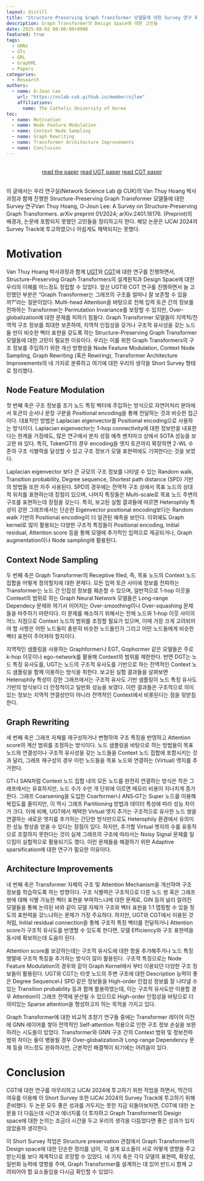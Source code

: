 ```yaml
---
layout: distill
title: "Structure-Preserving Graph Transformer 모델들에 대한 Survey 연구 회고"
description: Graph Transformer의 Design Space에 대한 고민들
date: 2025-08-02 00:00:00+0900
featured: true
tags:
  - GNNs
  - GTs
  - GRL
  - GraphML
  - Papers
categories:
  - Research
authors:
  - name: O-Joun Lee
    url: "https://nslab-cuk.github.io/member/ojlee"
    affiliations:
      name: The Catholic University of Korea
toc:
  - name: Motivation
  - name: Node Feature Modulation
  - name: Context Node Sampling
  - name: Graph Rewriting
  - name: Transformer Architecture Improvements
  - name: Conclusion
---
```


<br/>
<div style="display: block; margin-left: auto; margin-right: auto; width:100%; text-align:center;">
  <a href="https://arxiv.org/abs/2401.16176" class="btn btn--primary">read the paper</a> 
  <a href="https://ojs.aaai.org/index.php/AAAI/article/view/29138" class="btn btn--primary">read UGT paper</a> 
  <a href="https://ieeexplore.ieee.org/document/10974679" class="btn btn--primary">read CGT paper</a> 
</div> <br/>

이 글에서는 우리 연구실(Network Science Lab @ CUK)의 Van Thuy Hoang 박사과정과 함께 진행한 Structure-Preserving Graph Transformer 모델들에 대한 Survey 연구<d-footnote>Van Thuy Hoang, O-Joun Lee: A Survey on Structure-Preserving Graph Transformers. arXiv preprint 01/2024; arXiv:2401.16176. (Preprint)</d-footnote>의 배경과, 논문에 포함되지 못했던 고민들을 정리하고자 한다. 해당 논문은 IJCAI 2024의 Survey Track에 투고하였으나 아쉽게도 채택되지는 못했다.

# Motivation

Van Thuy Hoang 박사과정과 함께 [UGT](https://ojs.aaai.org/index.php/AAAI/article/view/29138)와 [CGT](https://ieeexplore.ieee.org/document/10974679)에 대한 연구를 진행하면서, Structure-Preserving Graph Transformers의 설계원칙과 Design Space에 대한 우리의 이해를 어느정도 정립할 수 있었다. 
앞선 UGT와 CGT 연구를 진행하면서 늘 고민했던 부분은 “Graph Transformer는 그래프의 구조를 얼마나 잘 보존할 수 있을까?”라는 질문이었다. 
Multi-head Attention을 바탕으로 전체 입력 토큰 간의 정보를 전파하는 Transformer는 Permutation Invariance를 보장할 수 있지만, Over-globalization에 대한 문제를 피하기 힘들다. 
Graph Transformer 모델들이 지역적/전역적 구조 정보를 최대한 보존하여, 지역적 인접성을 갖거나 구조적 유사성을 갖는 노드들 만이 비슷한 벡터 표현을 갖도록 하는 Structure-Preserving Graph Transformer 모델들에 대한 고민이 필요한 이유이다.
우리는 이를 위한 Graph Transformers의 구조 정보를 주입하기 위한 개선 방향성을 Node Feature Modulation, Context Node Sampling, Graph Rewriting (혹은 Rewiring), Transformer Architecture Improvements의 네 가지로 분류하고 여기에 대한 우리의 생각을 Short Survey 형태로 정리했다.


## Node Feature Modulation  

첫 번째 축은 구조 정보를 초기 노드 특징 벡터에 주입하는 방식으로 자연어처리 분야에서 토큰의 순서나 문장 구분을  Positional encoding을 통해 전달하는 것과 비슷한 접근이다.
대표적인 방법은 Laplacian eigenvector를 Positional encoding으로 사용하는 방식이다. 
Laplacian eigenvector는 1-hop connectivity에 대한 정보만을 내포한다는 한계을 가짐에도, 많은 연구에서 분자 성질 예측 벤치마크 상에서 SOTA 성능을 보고한 바 있다.
특히, TokenGT의 경우 encoding을 엣지 토큰까지 확장하면 2-WL 수준의 구조 식별력을 달성할 수 있고 구조 정보가 모델 표현력에도 기여한다는 것을 보였다.

Laplacian eigenvector 보다 큰 규모의 구조 정보를 나타낼 수 있는 Random walk, Transition probability, Degree sequence, Shortest path distance (SPD) 기반의 방법들 또한 자주 사용된다. 
SPD의 경우에는 전역적 구조 상에서 목표 노드의 상대적 위치를 표현하는데 장점이 있으며, 나머지 특징들은 Multi-scale로 목표 노드 주변의 구조를 표현하는데 장점을 갖는다.
특히, 보고된 실험 결과들에 따르면 Heterophily 특성이 강한 그래프에서는 단순한 Eigenvector positional encoding보다는 Random walk 기반의 Positional encoding이 더 일관된 예측을 보인다.
이외에도 Graph kernel로 많이 활용되는 다양한 구조적 특징들이 Positional encoding, Initial residual, Attention score 등을 통해 모델에 추가적인 입력으로 제공되거나, Graph augmentation이나 Node sampling에 활용된다.


## Context Node Sampling  

두 번째 축은 Graph Transformer의 Receptive filed, 즉, 목표 노드의 Context 노드 집합을 어떻게 정의할지에 대한 문제다. 
모든 입력 토큰 사이에 정보를 전파하는 Transformer는 노드 간 인접성 정보를 훼손할 수 있으며, 일반적으로 1-hop 이웃을 Context의 범위로 하는 Graph Neural Network 모델들은 Long-range Dependecy 문제와 여기서 이어지는 Over-smoothing이나 Over-squashing 문제들을 마주하기 마련이다. 
이 문제를 해소하기 위해서는 전체 노드와 1-hop 이웃 사이의 어느 지점으로 Context 노드의 범위를 조정할 필요가 있으며, 이때 가장 크게 고려되어야 할 사항은 어떤 노드들이 충분히 비슷한 노드들인가 그리고 어떤 노드들에게 비슷한 벡터 표현이 주어져야 할지이다.

지역적인 샘플링을 사용하는 Graphformer나 EGT, Gophormer 같은 모델들은 주로 k-hop 이웃이나 ego-network를 활용해 Context의 범위를 제한한다. 
반면 DGT는 노드 특징 유사도를, UGT는 노드의 구조적 유사도를 기반으로 하는 전역적인 Context 노드 샘플링을 함께 이용하는 방식을 취한다. 
보고된 실험 결과들을 살펴보면 Heterophily 특성이 강한 그래프에서는 구조적 유사도 기반 샘플링이 노드 특징 유사도 기반의 방식보다 더 안정적이고 일반화 성능을 보였다. 
이런 결과들은 구조적으로 의미 있는 정보는 지역적 연결성만이 아니라 전역적인 Context에서 비롯된다는 점을 뒷받침한다.


## Graph Rewriting  

세 번째 축은 그래프 자체를 재구성하거나 변형하여 구조 특징을 반영하고 Attention score의 계산 범위를 조정하는 방식이다. 
노드 샘플링을 바탕으로 하는 방법들이 목표 노드와 연결성이나 구조적 유사성을 갖는 노드들을 Context 노드 집합에 포함시키는 것과 달리, 그래프 재구성의 경우 이런 노드들을 목표 노드와 연결하는 (Virtual) 엣지를 추가한다.

GT나 SAN처럼 Context 노드 집합 내의 모든 노드를 완전히 연결하는 방식은 작은 그래프에서는 유효하지만, 노드 수가 수만 개 단위에 이르면 메모리 비용이 지나치게 증가한다.
그래프 Coarsening을 도입한 Coarformer나 ANS‑GT는 Super 노드를 이용해 복잡도를 줄이지만, 이 역시 그래프 Partitioning 방법과 데이터 특성에 따라 성능 차이가 크다. 
이에 비해, UGT에서 채택한 Virtual 엣지 추가는 구조적으로 유사한 노드 쌍을 연결하는 새로운 엣지를 추가하는 간단한 방식만으로도 Heterophily 환경에서 유의미한 성능 향상을 얻을 수 있다는 장점이 있다.
하지만, 추가할 Virtual 엣지의 수를 유동적으로 조절하지 못한다는 것이 실제 그래프의 구조에 따라서는 Noisy Signal 문제를 일으킴이 실험적으로 활용되기도 했다.
이런 문제들을 해결하기 위한 Adaptive sparsification에 대한 연구가 필요한 이유이다.


## Architecture Improvements  

네 번째 축은 Transformer 자체의 구조 및 Attention Mechanism을 개선하여 구조 정보를 학습하도록 하는 방향이다. 
구조 식별력은 구조적으로 다른 노드 쌍 혹은 그래프 쌍에 대해 식별 가능한 벡터 표현을 부여하느냐에 대한 문제로, GIN 등의 널리 알려진 모델들을 통해 논의된 바와 같이 모델 자체가 구조와 벡터 표현을 1:1 맵핑할 수 있을 정도의 표현력을 갖느냐하는 문제가 가장 주요하다.
하지만, UGT와 CGT에서 이용된 것처럼, Initial residual connection을 통해 구조적 특징 벡터를 전달하거나 Attention score가 구조적 유사도를 반영할 수 있도록 한다면, 모델 Efficiency와 구조 표현력을 동시에 확보하는데 도움이 된다.

Attention score를 보강하는데는 구조적 유사도에 대한 항을 추가해주거나 노드 특징 행렬에 구조적 특징을 추가하는 방식이 많이 활용된다. 구조적 특징으로는 Node Feature Modulation의 경우와 같이 Graph Kernel에서 부터 이용되던 다양한 구조 정보들이 활용된다. UGT와 CGT는 타겟 노드의 주변 구조에 대한 Description 능력이 좋은 Degree Sequence나 SPD 같은 정보들을 High-order 인접성 정보를 잘 나타낼 수 있는 Transition probability 등과 함께 활용하였는데, 이는 구조적 유사도만 이용할 경우 Attention이 그래프 전역에 분산될 수 있으므로 High-order 인접성을 바탕으로 더 의미있는 Sparse attention을 형성하고자 하는 목적을 가지고 있다.

Graph Transformer에 대한 비교적 초창기 연구들 중에는 Transformer 레이어 이전에 GNN 레이어를 쌓아 전역적인 Self-attention 적용으로 인한 구조 정보 손실을 보완하려는 시도들이 있었다. Transformer와 GNN 구조 간의 Context 범위 및 정보전파 범위 차이는 둘이 병용될 경우 Over-globalization과 Long-range Dependency 문제 등을 어느정도 완화하지만, 근본적인 해결책이 되기에는 어려움이 있다.


# Conclusion

CGT에 대한 연구를 마무리하고 IJCAI 2024에 투고하기 위한 작업을 하면서, 막간의 여유를 이용해 이 Short Survey 또한 IJCAI 2024의 Survey Track에 투고하기 위해 준비했다. 
두 논문 모두 좋은 성과를 거두지는 못한 지금 되돌아보자면, CGT에 대한 논문을 더 다듬는데 시간과 에너지를 더 투자하고 Graph Transformer의 Design space에 대한 논의는 조금더 시간을 두고 우리의 생각을 다듬었다면 좋은 성과가 있지 않았을까 생각한다.

이 Short Survey 작업은 Structure preservation 관점에서 Graph Transformer의 Design space에 대한 단순한 정리를 넘어, 각 설계 요소들이 서로 어떻게 영향을 주고받는지를 보다 체계적으로 조망할 수 있었다. 네 가지 축은 각각 모델의 표현력, 확장성, 일반화 능력에 영향을 주며, Graph Transformer를 설계하는 데 있어 반드시 함께 고려되어야 할 요소들임을 다시금 확인할 수 있었다.


